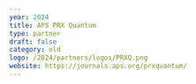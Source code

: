 ```yaml
---
year: 2024
title: APS PRX Quantum
type: partner
draft: false
category: old
logo: /2024/partners/logos/PRXQ.png
website: https://journals.aps.org/prxquantum/
---
```

